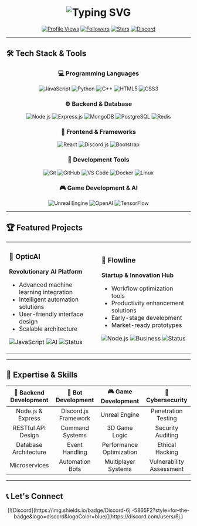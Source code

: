 # <div align="center">![Typing SVG](https://readme-typing-svg.demolab.com?font=Fira+Code&size=40&duration=3000&pause=1000&color=00C2FF&background=FFFFFF00&center=true&vCenter=true&width=700&height=70&lines=Full-Stack+Developer;Discord+Bot+Specialist;AI+%26+Cybersecurity+Enthusiast;Founder+%26+Innovator)</div>

<div align="center">
  
[![Profile Views](https://komarev.com/ghpvc/?username=FaisalKSA966&color=00c2ff&style=for-the-badge)](https://github.com/FaisalKSA966)
[![Followers](https://img.shields.io/github/followers/FaisalKSA966?color=00c2ff&style=for-the-badge&logo=github&label=Followers)](https://github.com/FaisalKSA966)
[![Stars](https://img.shields.io/github/stars/FaisalKSA966?color=00c2ff&style=for-the-badge&logo=github&label=Total%20Stars)](https://github.com/FaisalKSA966)
[![Discord](https://img.shields.io/badge/Discord-6j.-5865F2?style=for-the-badge&logo=discord&logoColor=white)](https://discord.com/users/6j.)

</div>

---

## 🛠️ Tech Stack & Tools

<div align="center">

### 💻 Programming Languages
![JavaScript](https://img.shields.io/badge/JavaScript-F7DF1E?style=for-the-badge&logo=javascript&logoColor=black)
![Python](https://img.shields.io/badge/Python-3776AB?style=for-the-badge&logo=python&logoColor=white)
![C++](https://img.shields.io/badge/C++-00599C?style=for-the-badge&logo=cplusplus&logoColor=white)
![HTML5](https://img.shields.io/badge/HTML5-E34F26?style=for-the-badge&logo=html5&logoColor=white)
![CSS3](https://img.shields.io/badge/CSS3-1572B6?style=for-the-badge&logo=css3&logoColor=white)

### ⚙️ Backend & Database
![Node.js](https://img.shields.io/badge/Node.js-339933?style=for-the-badge&logo=nodedotjs&logoColor=white)
![Express.js](https://img.shields.io/badge/Express.js-000000?style=for-the-badge&logo=express&logoColor=white)
![MongoDB](https://img.shields.io/badge/MongoDB-47A248?style=for-the-badge&logo=mongodb&logoColor=white)
![PostgreSQL](https://img.shields.io/badge/PostgreSQL-336791?style=for-the-badge&logo=postgresql&logoColor=white)
![Redis](https://img.shields.io/badge/Redis-DC382D?style=for-the-badge&logo=redis&logoColor=white)

### 🎨 Frontend & Frameworks
![React](https://img.shields.io/badge/React-61DAFB?style=for-the-badge&logo=react&logoColor=black)
![Discord.js](https://img.shields.io/badge/Discord.js-5865F2?style=for-the-badge&logo=discord&logoColor=white)
![Bootstrap](https://img.shields.io/badge/Bootstrap-7952B3?style=for-the-badge&logo=bootstrap&logoColor=white)

### 🔧 Development Tools
![Git](https://img.shields.io/badge/Git-F05032?style=for-the-badge&logo=git&logoColor=white)
![GitHub](https://img.shields.io/badge/GitHub-181717?style=for-the-badge&logo=github&logoColor=white)
![VS Code](https://img.shields.io/badge/VS_Code-007ACC?style=for-the-badge&logo=visualstudiocode&logoColor=white)
![Docker](https://img.shields.io/badge/Docker-2496ED?style=for-the-badge&logo=docker&logoColor=white)
![Linux](https://img.shields.io/badge/Linux-FCC624?style=for-the-badge&logo=linux&logoColor=black)

### 🎮 Game Development & AI
![Unreal Engine](https://img.shields.io/badge/Unreal_Engine-313131?style=for-the-badge&logo=unrealengine&logoColor=white)
![OpenAI](https://img.shields.io/badge/OpenAI-412991?style=for-the-badge&logo=openai&logoColor=white)
![TensorFlow](https://img.shields.io/badge/TensorFlow-FF6F00?style=for-the-badge&logo=tensorflow&logoColor=white)

</div>

---

## 🏆 Featured Projects

<div align="center">

<table>
<tr>
<td width="50%">

### 🤖 OpticAI
**Revolutionary AI Platform**
- Advanced machine learning integration
- Intelligent automation solutions
- User-friendly interface design
- Scalable architecture

![JavaScript](https://img.shields.io/badge/JavaScript-F7DF1E?style=flat-square&logo=javascript&logoColor=black)
![AI](https://img.shields.io/badge/AI-FF6B6B?style=flat-square&logo=artificial-intelligence&logoColor=white)
![Status](https://img.shields.io/badge/Status-In_Development-yellow?style=flat-square)

</td>
<td width="50%">

### 🚀 Flowline
**Startup & Innovation Hub**
- Workflow optimization tools
- Productivity enhancement solutions
- Early-stage development
- Market-ready prototypes

![Node.js](https://img.shields.io/badge/Node.js-339933?style=flat-square&logo=nodedotjs&logoColor=white)
![Business](https://img.shields.io/badge/Business-4ECDC4?style=flat-square&logo=briefcase&logoColor=white)
![Status](https://img.shields.io/badge/Status-Startup-orange?style=flat-square)

</td>
</tr>
</table>

</div>

---

## 🎯 Expertise & Skills

<div align="center">

| 🔧 **Backend Development** | 🤖 **Bot Development** | 🎮 **Game Development** | 🔐 **Cybersecurity** |
|:----------------------:|:------------------:|:-------------------:|:----------------:|
| Node.js & Express | Discord.js Framework | Unreal Engine | Penetration Testing |
| RESTful API Design | Command Systems | 3D Game Logic | Security Auditing |
| Database Architecture | Event Handling | Performance Optimization | Ethical Hacking |
| Microservices | Automation Bots | Multiplayer Systems | Vulnerability Assessment |

</div>

---
## 📞 Let's Connect

<div align="center">
[![Discord](https://img.shields.io/badge/Discord-6j.-5865F2?style=for-the-badge&logo=discord&logoColor=blue)](https://discord.com/users/6j.)


